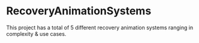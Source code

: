# RecoveryAnimationSystems
This project has a total of 5 different recovery animation systems ranging in complexity &amp; use cases.

